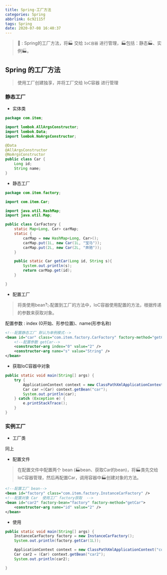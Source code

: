 ```yaml
---
title: Spring-工厂方法
categories: Spring
abbrlink: 6c92115f
tags: Spring
date: 2020-07-08 16:40:37
---
```


> 📝 : Spring的工厂方法，将🏭 交给 `IoC容器` 进行管理，🏭包括：静态🏭、实例🏭。




## Spring 的工厂方法

> 使用工厂创建独享，并将工厂交给 IoC容器 进行管理

### 静态工厂

- 实体类

```java
package com.item;

import lombok.AllArgsConstructor;
import lombok.Data;
import lombok.NoArgsConstructor;

@Data
@AllArgsConstructor
@NoArgsConstructor
public class Car {
    Long id;
    String name;
}
```

- 静态工厂

```java
package com.item.factory;

import com.item.Car;

import java.util.HashMap;
import java.util.Map;

public class CarFactory {
    static Map<Long, Car> carMap;
    static {
        carMap = new HashMap<Long, Car>();
        carMap.put(1L, new Car(1L, "宝马"));
        carMap.put(2L, new Car(2L, "奔驰"));
    }

    public static Car getCar(Long id, String s){
        System.out.println(s);
        return carMap.get(id);
    }

}
```

- 配置工厂

> 将类使用bean🏷️配置到工厂的方法中，IoC容器使用配置的方法，根据传递的参数来获取对象。

配置参数 : index (0开始、形参位置)、name(形参名称)

```xml
<!--配置静态工厂 默认为单例模式-->
<bean id="car" class="com.item.factory.CarFactory" factory-method="getCar" scope="prototype">
    <!--配置参数 getCar-->
    <constructor-arg index="0" value="2" />
    <constructor-arg name="s" value="String" />
</bean>
```

- 获取IoC容器中对象

```java
public static void main(String[] args) {
    try {
        ApplicationContext context = new ClassPathXmlApplicationContext("config-factory.xml");
        Car car =(Car) context.getBean("car");
        System.out.println(car);
    } catch (Exception e) {
        e.printStackTrace();
    }
}
```

### 实例工厂

- 工厂类

同上

- 配置文件

> 在配置文件中配置两个 bean (🏭bean、获取Car的bean)，将🏭类先交给 IoC容器管理，然后再配置Car，调用容器中🏭创建对象的方法。

```xml
<!--配置工厂 bean-->
<bean id="factory" class="com.item.factory.InstanceCarFactory" />
<!--配置对象 Car  使用工厂 factory获取  -->
<bean id="car2" factory-bean="factory" factory-method="getCar">
    <constructor-arg name="id" value="2" />
</bean>
```

- 使用

```java
public static void main(String[] args) {
    InstanceCarFactory factory = new InstanceCarFactory();
    System.out.println(factory.getCar(1L));

    ApplicationContext context = new ClassPathXmlApplicationContext("config-factory.xml");
    Car car2 = (Car) context.getBean("car2");
    System.out.println(car2);

}
```



